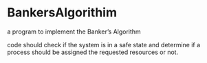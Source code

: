 # BankersAlgorithim

a program to implement the Banker’s Algorithm

code should check if the system is in a safe state and determine if a process should be assigned the requested resources or not.
